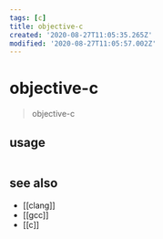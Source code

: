 ```yaml
---
tags: [c]
title: objective-c
created: '2020-08-27T11:05:35.265Z'
modified: '2020-08-27T11:05:57.002Z'
---
```


# objective-c

> objective-c

## usage
```sh

```
## see also
- [[clang]]
- [[gcc]]
- [[c]]

